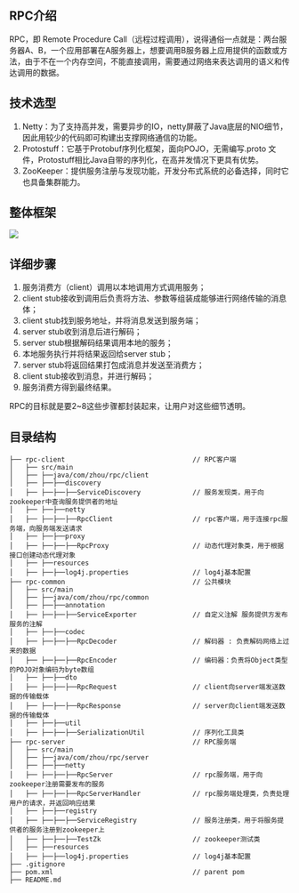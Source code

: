 ##  RPC介绍
RPC，即 Remote Procedure Call（远程过程调用），说得通俗一点就是：两台服务器A、B，一个应用部署在A服务器上，想要调用B服务器上应用提供的函数或方法，由于不在一个内存空间，不能直接调用，需要通过网络来表达调用的语义和传达调用的数据。

## 技术选型
1. Netty：为了支持高并发，需要异步的IO，netty屏蔽了Java底层的NIO细节，因此用较少的代码即可构建出支撑网络通信的功能。
2. Protostuff：它基于Protobuf序列化框架，面向POJO，无需编写.proto 文件，Protostuff相比Java自带的序列化，在高并发情况下更具有优势。
3. ZooKeeper：提供服务注册与发现功能，开发分布式系统的必备选择，同时它也具备集群能力。

## 整体框架
![](https://github.com/zmdlbr/mypictures/blob/master/rpc-1.jpg)

## 详细步骤
1. 服务消费方（client）调用以本地调用方式调用服务；
2. client stub接收到调用后负责将方法、参数等组装成能够进行网络传输的消息体；
3. client stub找到服务地址，并将消息发送到服务端；
4. server stub收到消息后进行解码；
5. server stub根据解码结果调用本地的服务；
6. 本地服务执行并将结果返回给server stub；
7. server stub将返回结果打包成消息并发送至消费方；
8. client stub接收到消息，并进行解码；
9. 服务消费方得到最终结果。

RPC的目标就是要2~8这些步骤都封装起来，让用户对这些细节透明。
## 目录结构

```
├── rpc-client                                // RPC客户端
│   ├── src/main
│   ├── ├──java/com/zhou/rpc/client         
│   ├── ├──├──discovery                       
│   ├── ├──├──├──ServiceDiscovery             // 服务发现类，用于向zookeeper中查询服务提供者的地址
│   ├── ├──├──netty                           
│   ├── ├──├──├──RpcClient                    // rpc客户端，用于连接rpc服务端，向服务端发送请求
│   ├── ├──├──proxy                   
│   ├── ├──├──├──RpcProxy                     // 动态代理对象类，用于根据接口创建动态代理对象
│   ├── ├──resources                           
│   ├── ├──├──log4j.properties                // log4j基本配置
├── rpc-common                                // 公共模块
│   ├── src/main
│   ├── ├──java/com/zhou/rpc/common             
│   ├── ├──├──annotation                     
│   ├── ├──├──├──ServiceExporter              // 自定义注解 服务提供方发布服务的注解       
│   ├── ├──├──codec                             
│   ├── ├──├──├──RpcDecoder                   // 解码器 : 负责解码网络上过来的数据
│   ├── ├──├──├──RpcEncoder                   // 编码器：负责将Object类型的POJO对象编码为byte数组
│   ├── ├──├──dto                            
│   ├── ├──├──├──RpcRequest                   // client向server端发送数据的传输载体
│   ├── ├──├──├──RpcResponse                  // server向client端发送数据的传输载体
│   ├── ├──├──util                          
│   ├── ├──├──├──SerializationUtil            // 序列化工具类
├── rpc-server                                // RPC服务端
│   ├── src/main
│   ├── ├──java/com/zhou/rpc/server           
│   ├── ├──├──netty                           
│   ├── ├──├──├──RpcServer                    // rpc服务端，用于向zookeeper注册需要发布的服务
│   ├── ├──├──├──RpcServerHandler             // rpc服务端处理类，负责处理用户的请求，并返回响应结果
│   ├── ├──├──registry                       
│   ├── ├──├──├──ServiceRegistry              // 服务注册类，用于将服务提供者的服务注册到zookeeper上
│   ├── ├──├──├──TestZk                       // zookeeper测试类
│   ├── ├──resources                          
│   ├── ├──├──log4j.properties                // log4j基本配置
├── .gitignore                                 
├── pom.xml                                   // parent pom               
├── README.md               
```
